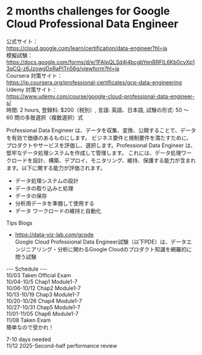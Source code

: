 # 2 months challenges for Google Cloud Professional Data Engineer

公式サイト：  
https://cloud.google.com/learn/certification/data-engineer?hl=ja  
模擬試験：  
https://docs.google.com/forms/d/e/1FAIpQLSd4j4bcgbYenBRFIL6Kb0cvXp13qCQ-z6JzowgDxRaPITn56g/viewform?hl=ja  
Coursera 対策サイト：  
https://jp.coursera.org/professional-certificates/gcp-data-engineering  
Udemy 対策サイト：    
https://www.udemy.com/course/google-cloud-professional-data-engineer-s/  
時間: 2 hours, 登録料: $200（税別）, 言語: 英語、日本語, 試験の形式: 50 ～ 60 問の多肢選択（複数選択）式  

Professional Data Engineer は、データを収集、変換、公開することで、データを有効で価値のあるものにします。
ビジネス要件と規制要件を満たすために、プロダクトやサービスを評価し、選択します。Professional Data Engineer は、堅牢なデータ処理システムを作成して管理します。
これには、データ処理ワークロードを設計、構築、デプロイ、モニタリング、維持、保護する能力が含まれます。以下に関する能力が評価されます。
- データ処理システムの設計
- データの取り込みと処理
- データの保存
- 分析用データを準備して使用する
- データ ワークロードの維持と自動化

Tips Blogs
- https://data-viz-lab.com/gcpde  
Google Cloud Professional Data Engineer試験（以下PDE）は、データエンジニアリング・分析に関わるGoogle Cloudのプロダクト知識を網羅的に問う試験  

--- Schedule ---  
10/03 Taken Official Exam  
10/04-10/5  Chap1 Module1-7  
10/06-10/12 Chap2 Module1-7  
10/13-10/19 Chap3 Module1-7  
10/20-10/26 Chap4 Module1-7  
10/27-10/31 Chap5 Module1-7  
11/01-11/05 Chap6 Module1-7  
11/08 Taken Exam  
簡単なので受かれ！  

7-10 days needed  
11/12 2025-Second-half performance review
